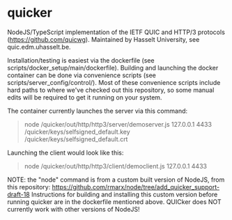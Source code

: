 # quicker
NodeJS/TypeScript implementation of the IETF QUIC and HTTP/3 protocols (https://github.com/quicwg).
Maintained by Hasselt University, see quic.edm.uhasselt.be. 

Installation/testing is easiest via the dockerfile (see scripts/docker_setup/main/dockerfile).
Building and launching the docker container can be done via convenience scripts (see scripts/server_config/control/). 
Most of these convenience scripts include hard paths to where we've checked out this repository, so some manual edits will be required to get it running on your system.


The container currently launches the server via this command:
> node /quicker/out/http/http3/server/demoserver.js 127.0.0.1 4433 /quicker/keys/selfsigned_default.key /quicker/keys/selfsigned_default.crt

Launching the client would look like this:
> node /quicker/out/http/http3/client/democlient.js 127.0.0.1 4433


NOTE: the "node" command is from a custom built version of NodeJS, from this repository: https://github.com/rmarx/node/tree/add_quicker_support-draft-18
Instructions for building and installing this custom version before running quicker are in the dockerfile mentioned above. 
QUICker does NOT currently work with other versions of NodeJS!
